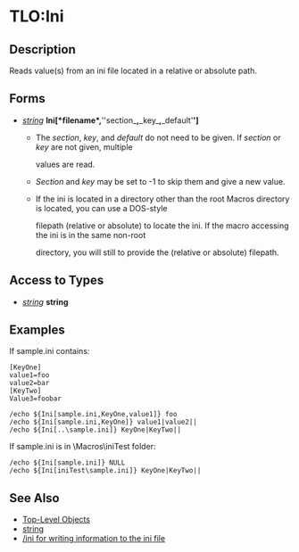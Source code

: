 # TLO:Ini

## Description

Reads value(s) from an ini file located in a relative or absolute path.

## Forms

* [_string_]() **Ini[\***filename**\*,**''section_**,**\_key_**,**\_default'**']**
  * The _section_, _key_, and _default_ do not need to be given. If _section_ or _key_ are not given, multiple

    values are read.

  * _Section_ and _key_ may be set to -1 to skip them and give a new value.
  * If the ini is located in a directory other than the root Macros directory is located, you can use a DOS-style

    filepath (relative or absolute) to locate the ini. If the macro accessing the ini is in the same non-root

    directory, you will still to provide the (relative or absolute) filepath.

## Access to Types

* [_string_]() **string**

## Examples

If sample.ini contains:

`[KeyOne]`  
`value1=foo`  
`value2=bar`  
`[KeyTwo]`  
`Value3=foobar`

`/echo ${Ini[sample.ini,KeyOne,value1]} foo`  
`/echo ${Ini[sample.ini,KeyOne]} value1|value2||`  
`/echo ${Ini[..\sample.ini]} KeyOne|KeyTwo||`

If sample.ini is in \Macros\iniTest folder:

`/echo ${Ini[sample.ini]} NULL`  
`/echo ${Ini[iniTest\sample.ini]} KeyOne|KeyTwo||`

## See Also

* [Top-Level Objects](./)
* [string]()
* [/ini for writing information to the ini file](../../reference/commands/ini.md)

